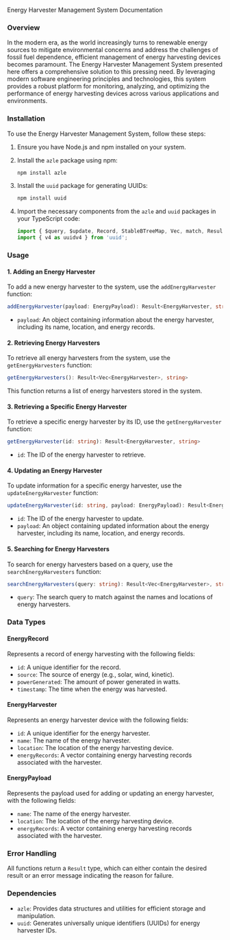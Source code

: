 Energy Harvester Management System Documentation

### Overview

In the modern era, as the world increasingly turns to renewable energy sources to mitigate environmental concerns and address the challenges of fossil fuel dependence, efficient management of energy harvesting devices becomes paramount. The Energy Harvester Management System presented here offers a comprehensive solution to this pressing need. By leveraging modern software engineering principles and technologies, this system provides a robust platform for monitoring, analyzing, and optimizing the performance of energy harvesting devices across various applications and environments.

### Installation

To use the Energy Harvester Management System, follow these steps:

1. Ensure you have Node.js and npm installed on your system.
2. Install the `azle` package using npm:

   ```bash
   npm install azle
   ```

3. Install the `uuid` package for generating UUIDs:

   ```bash
   npm install uuid
   ```

4. Import the necessary components from the `azle` and `uuid` packages in your TypeScript code:

   ```typescript
   import { $query, $update, Record, StableBTreeMap, Vec, match, Result, nat64, ic, Opt } from 'azle';
   import { v4 as uuidv4 } from 'uuid';
   ```

### Usage

#### 1. Adding an Energy Harvester

To add a new energy harvester to the system, use the `addEnergyHarvester` function:

```typescript
addEnergyHarvester(payload: EnergyPayload): Result<EnergyHarvester, string>
```

- `payload`: An object containing information about the energy harvester, including its name, location, and energy records.

#### 2. Retrieving Energy Harvesters

To retrieve all energy harvesters from the system, use the `getEnergyHarvesters` function:

```typescript
getEnergyHarvesters(): Result<Vec<EnergyHarvester>, string>
```

This function returns a list of energy harvesters stored in the system.

#### 3. Retrieving a Specific Energy Harvester

To retrieve a specific energy harvester by its ID, use the `getEnergyHarvester` function:

```typescript
getEnergyHarvester(id: string): Result<EnergyHarvester, string>
```

- `id`: The ID of the energy harvester to retrieve.

#### 4. Updating an Energy Harvester

To update information for a specific energy harvester, use the `updateEnergyHarvester` function:

```typescript
updateEnergyHarvester(id: string, payload: EnergyPayload): Result<EnergyHarvester, string>
```

- `id`: The ID of the energy harvester to update.
- `payload`: An object containing updated information about the energy harvester, including its name, location, and energy records.

#### 5. Searching for Energy Harvesters

To search for energy harvesters based on a query, use the `searchEnergyHarvesters` function:

```typescript
searchEnergyHarvesters(query: string): Result<Vec<EnergyHarvester>, string>
```

- `query`: The search query to match against the names and locations of energy harvesters.

### Data Types

#### EnergyRecord

Represents a record of energy harvesting with the following fields:

- `id`: A unique identifier for the record.
- `source`: The source of energy (e.g., solar, wind, kinetic).
- `powerGenerated`: The amount of power generated in watts.
- `timestamp`: The time when the energy was harvested.

#### EnergyHarvester

Represents an energy harvester device with the following fields:

- `id`: A unique identifier for the energy harvester.
- `name`: The name of the energy harvester.
- `location`: The location of the energy harvesting device.
- `energyRecords`: A vector containing energy harvesting records associated with the harvester.

#### EnergyPayload

Represents the payload used for adding or updating an energy harvester, with the following fields:

- `name`: The name of the energy harvester.
- `location`: The location of the energy harvesting device.
- `energyRecords`: A vector containing energy harvesting records associated with the harvester.

### Error Handling

All functions return a `Result` type, which can either contain the desired result or an error message indicating the reason for failure.

### Dependencies

- `azle`: Provides data structures and utilities for efficient storage and manipulation.
- `uuid`: Generates universally unique identifiers (UUIDs) for energy harvester IDs.

